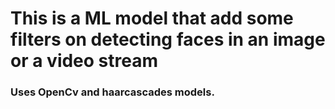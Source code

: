 # This is a ML model that add some filters on detecting faces in an image or a video stream
### Uses OpenCv and haarcascades models.